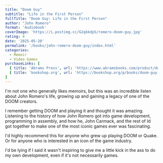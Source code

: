 ```yaml
---
title: "Doom Guy"
subtitle: "Life in the First Person"
fullTitle: "Doom Guy: Life in the First Person"
author: "John Romero"
format: 'Audiobook'
coverImage: 'https://i.postimg.cc/G2qkkdpS/romero-doom-guy.jpg'
rating: 4
date: '2025-05-20'
permalink: '/books/john-romero-doom-guy/index.html'
categories:
  - Memoir
  - Video Games
purchaseLinks: [
  { title: 'Abrams Press', url: 'https://www.abramsbooks.com/product/doom-guy_9781647005368/' },
  { title: 'bookshop.org', url: 'https://bookshop.org/p/books/doom-guy-life-in-first-person-john-romero/18230638' }
]
---
```

I'm not one who generally likes memoirs, but this was an incredible listen about John Romero's life, growing up and gaining a legacy of one of the DOOM creators.

I remember getting DOOM and playing it and thought it was amazing. Listening to the history of how John Romero got into game development, programming in assembly, and how he, John Carmack, and the rest of Id got together to make one of the most iconic games ever was fascinating.

I'd highly recommend this for anyone who grew up playing DOOM or Quake. Or for anyone who is interested in an icon of the game industry.

I'd be lying if I said it wasn't inspiring to give me a little kick in the ass to do my own development, even if it's not necessarily games.